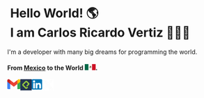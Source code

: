 # &nbsp;Hello World!&nbsp;🌎<br/> &nbsp;I am Carlos Ricardo Vertiz 👨🏻‍💻
I'm a developer with many big dreams for programming the world. 
#### From [Mexico](https://www.google.com/maps/place/San+Andr%C3%A9s+Timilpan,+M%C3%A9x./@19.8855377,-99.7323166,17z/data=!3m1!4b1!4m12!1m5!3m4!2zMTnCsDUzJzI0LjIiTiA5OcKwNDMnNDMuOCJX!8m2!3d19.8900556!4d-99.7288333!3m5!1s0x85d2501b4e82e341:0xd3831ca86d5dc3a7!8m2!3d19.8855377!4d-99.7297417!16s%2Fg%2F11c2xkgqz2?entry=ttu) to the World <img alt="MexicoFlag" width="25px" src="https://github.com/veRtiz18/veRtiz18/blob/master/mexico.png" />.


<a href="mailto:ricardovertizcarlos@gmail.com">
    <img align="left" alt="Carlos Ricardo Vertiz | Gmail" width="30px" src="https://github.com/veRtiz18/veRtiz18/blob/master/gmail.png" />
</a>
<a href="https://platzi.com/p/RicardoVertiz/">
    <img align="left" alt="Ricardo Vertiz | Platzi" width="26px" src="https://github.com/veRtiz18/veRtiz18/blob/master/platzi.png" />
</a>
<a href="https://www.linkedin.com/in/carlos-ricardo-vertiz-4151602b7/">
    <img align="left" alt="Carlos Ricardo Vertiz | Linkedin" width="24px" src="https://github.com/veRtiz18/veRtiz18/blob/master/linkedin.png" />
</a>
<a href="">
    <img align="left" alt="Carlos Ricardo Vertiz | Twitter" width="26px" src="https://github.com/veRtiz18/veRtiz18/blob/master/x.png" />
</a>
